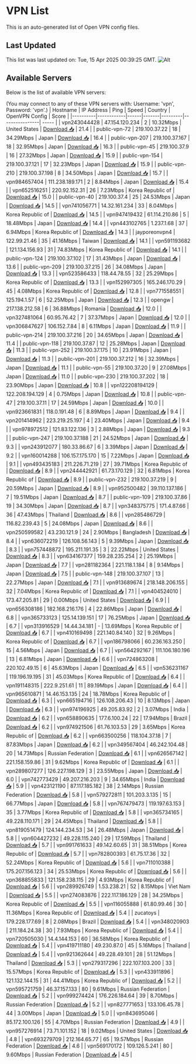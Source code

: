 # VPN List

This is an auto-generated list of Open VPN config files.

## Last Updated

This list was last updated on: Tue, 15 Apr 2025 00:39:25 GMT.
![Alt](https://repobeats.axiom.co/api/embed/186b98318ef1479477931607c1ad7d823f12451f.svg "Repobeats analytics image")

## Available Servers

Below is the list of available VPN servers:

(You may connect to any of these VPN servers with: Username: 'vpn', Password: 'vpn'.)
| Hostname | IP Address | Ping | Speed | Country | OpenVPN Config | Score |
|----------|------------|------|-------|---------|----------------| ----- |
| vpn243044428 | 47.154.120.234 | 2 | 10.32Mbps | United States | [Download 📥](./configs/server_0_US.ovpn) | 21.4 |
| public-vpn-72 | 219.100.37.22 | 18 | 34.29Mbps | Japan | [Download 📥](./configs/server_1_JP.ovpn) | 16.4 |
| public-vpn-207 | 219.100.37.167 | 18 | 32.95Mbps | Japan | [Download 📥](./configs/server_2_JP.ovpn) | 16.3 |
| public-vpn-45 | 219.100.37.9 | 16 | 27.32Mbps | Japan | [Download 📥](./configs/server_3_JP.ovpn) | 15.9 |
| public-vpn-154 | 219.100.37.121 | 17 | 32.23Mbps | Japan | [Download 📥](./configs/server_4_JP.ovpn) | 15.9 |
| public-vpn-210 | 219.100.37.198 | 8 | 34.50Mbps | Japan | [Download 📥](./configs/server_5_JP.ovpn) | 15.7 |
| vpn984657404 | 111.238.189.171 | 2 | 8.84Mbps | Japan | [Download 📥](./configs/server_6_JP.ovpn) | 15.4 |
| vpn652516251 | 220.92.152.31 | 26 | 7.23Mbps | Korea Republic of | [Download 📥](./configs/server_7_KR.ovpn) | 15.0 |
| public-vpn-40 | 219.100.37.4 | 25 | 24.53Mbps | Japan | [Download 📥](./configs/server_8_JP.ovpn) | 14.5 |
| vpn741056771 | 14.32.161.234 | 33 | 8.04Mbps | Korea Republic of | [Download 📥](./configs/server_9_KR.ovpn) | 14.5 |
| vpn947419432 | 61.114.210.86 | 5 | 18.48Mbps | Japan | [Download 📥](./configs/server_10_JP.ovpn) | 14.4 |
| vpn443102765 | 1.237.1.68 | 37 | 6.94Mbps | Korea Republic of | [Download 📥](./configs/server_11_KR.ovpn) | 14.3 |
| jayporeonvpn4 | 122.99.21.46 | 35 | 41.16Mbps | Taiwan | [Download 📥](./configs/server_12_TW.ovpn) | 14.1 |
| vpn591193682 | 121.134.156.93 | 31 | 74.83Mbps | Korea Republic of | [Download 📥](./configs/server_13_KR.ovpn) | 14.1 |
| public-vpn-124 | 219.100.37.102 | 17 | 31.43Mbps | Japan | [Download 📥](./configs/server_14_JP.ovpn) | 13.6 |
| public-vpn-209 | 219.100.37.215 | 26 | 34.08Mbps | Japan | [Download 📥](./configs/server_15_JP.ovpn) | 13.3 |
| vpn523586433 | 118.44.78.55 | 32 | 25.29Mbps | Korea Republic of | [Download 📥](./configs/server_16_KR.ovpn) | 13.3 |
| vpn152997305 | 165.246.170.29 | 45 | 4.08Mbps | Korea Republic of | [Download 📥](./configs/server_17_KR.ovpn) | 12.8 |
| vpn771558551 | 125.194.1.57 | 6 | 52.25Mbps | Japan | [Download 📥](./configs/server_18_JP.ovpn) | 12.3 |
| opengw | 217.138.212.58 | 6 | 36.88Mbps | Romania | [Download 📥](./configs/server_19_RO.ovpn) | 12.0 |
| vpn327481064 | 60.95.76.42 | 7 | 37.37Mbps | Japan | [Download 📥](./configs/server_20_JP.ovpn) | 12.0 |
| vpn306847627 | 106.152.7.84 | 8 | 6.11Mbps | Japan | [Download 📥](./configs/server_21_JP.ovpn) | 11.9 |
| public-vpn-214 | 219.100.37.216 | 20 | 34.65Mbps | Japan | [Download 📥](./configs/server_22_JP.ovpn) | 11.4 |
| public-vpn-118 | 219.100.37.87 | 12 | 25.28Mbps | Japan | [Download 📥](./configs/server_23_JP.ovpn) | 11.3 |
| public-vpn-252 | 219.100.37.175 | 10 | 23.91Mbps | Japan | [Download 📥](./configs/server_24_JP.ovpn) | 11.3 |
| public-vpn-201 | 219.100.37.212 | 16 | 32.39Mbps | Japan | [Download 📥](./configs/server_25_JP.ovpn) | 11.1 |
| public-vpn-55 | 219.100.37.20 | 9 | 27.08Mbps | Japan | [Download 📥](./configs/server_26_JP.ovpn) | 11.0 |
| public-vpn-230 | 219.100.37.202 | 18 | 23.90Mbps | Japan | [Download 📥](./configs/server_27_JP.ovpn) | 10.8 |
| vpn122208194129 | 122.208.194.129 | 4 | 0.75Mbps | Japan | [Download 📥](./configs/server_28_JP.ovpn) | 10.8 |
| public-vpn-47 | 219.100.37.11 | 17 | 24.59Mbps | Japan | [Download 📥](./configs/server_29_JP.ovpn) | 10.0 |
| vpn923661831 | 118.0.191.48 | 6 | 8.89Mbps | Japan | [Download 📥](./configs/server_30_JP.ovpn) | 9.4 |
| vpn201414962 | 223.219.25.197 | 4 | 23.40Mbps | Japan | [Download 📥](./configs/server_31_JP.ovpn) | 9.4 |
| vpn978972512 | 121.83.122.136 | 3 | 2.88Mbps | Japan | [Download 📥](./configs/server_32_JP.ovpn) | 9.3 |
| public-vpn-247 | 219.100.37.188 | 21 | 24.52Mbps | Japan | [Download 📥](./configs/server_33_JP.ovpn) | 9.3 |
| vpn243912077 | 180.33.86.67 | 6 | 3.39Mbps | Japan | [Download 📥](./configs/server_34_JP.ovpn) | 9.2 |
| vpn160014288 | 106.157.175.170 | 15 | 7.22Mbps | Japan | [Download 📥](./configs/server_35_JP.ovpn) | 9.1 |
| vpn493435183 | 211.226.71.219 | 27 | 39.71Mbps | Korea Republic of | [Download 📥](./configs/server_36_KR.ovpn) | 8.9 |
| vpn244442921 | 61.73.170.129 | 32 | 6.81Mbps | Korea Republic of | [Download 📥](./configs/server_37_KR.ovpn) | 8.9 |
| public-vpn-232 | 219.100.37.219 | 9 | 20.59Mbps | Japan | [Download 📥](./configs/server_38_JP.ovpn) | 8.9 |
| vpn952500482 | 39.110.137.186 | 7 | 19.51Mbps | Japan | [Download 📥](./configs/server_39_JP.ovpn) | 8.7 |
| public-vpn-109 | 219.100.37.86 | 19 | 34.30Mbps | Japan | [Download 📥](./configs/server_40_JP.ovpn) | 8.7 |
| vpn348375775 | 171.4.87.66 | 36 | 47.43Mbps | Thailand | [Download 📥](./configs/server_41_TH.ovpn) | 8.6 |
| vpn285486729 | 116.82.239.43 | 5 | 24.08Mbps | Japan | [Download 📥](./configs/server_42_JP.ovpn) | 8.6 |
| vpn250599582 | 43.230.121.9 | 24 | 2.90Mbps | Bangladesh | [Download 📥](./configs/server_43_BD.ovpn) | 8.4 |
| vpn636072219 | 126.108.56.143 | 5 | 9.39Mbps | Japan | [Download 📥](./configs/server_44_JP.ovpn) | 8.3 |
| vpn757448872 | 195.211.191.35 | 3 | 22.22Mbps | United States | [Download 📥](./configs/server_45_US.ovpn) | 8.3 |
| vpn634167377 | 159.28.235.254 | 2 | 25.19Mbps | Japan | [Download 📥](./configs/server_46_JP.ovpn) | 7.7 |
| vpn281182364 | 221.118.1.184 | 8 | 9.14Mbps | Japan | [Download 📥](./configs/server_47_JP.ovpn) | 7.5 |
| public-vpn-148 | 219.100.37.107 | 13 | 22.27Mbps | Japan | [Download 📥](./configs/server_48_JP.ovpn) | 7.1 |
| vpn913689674 | 218.148.206.155 | 32 | 7.04Mbps | Korea Republic of | [Download 📥](./configs/server_49_KR.ovpn) | 7.1 |
| vpn404524010 | 173.47.205.81 | 29 | 0.00Mbps | United States | [Download 📥](./configs/server_50_US.ovpn) | 6.9 |
| vpn656308186 | 182.168.216.176 | 4 | 22.86Mbps | Japan | [Download 📥](./configs/server_51_JP.ovpn) | 6.8 |
| vpn365733123 | 125.14.139.151 | 17 | 76.25Mbps | Japan | [Download 📥](./configs/server_52_JP.ovpn) | 6.7 |
| vpn313916529 | 14.44.34.181 | - | 13.69Mbps | Korea Republic of | [Download 📥](./configs/server_53_KR.ovpn) | 6.7 |
| vpn410169498 | 221.140.84.140 | 32 | 9.26Mbps | Korea Republic of | [Download 📥](./configs/server_54_KR.ovpn) | 6.7 |
| vpn186798066 | 60.236.163.250 | 15 | 4.56Mbps | Japan | [Download 📥](./configs/server_55_JP.ovpn) | 6.7 |
| vpn564292167 | 111.106.180.196 | 13 | 6.81Mbps | Japan | [Download 📥](./configs/server_56_JP.ovpn) | 6.6 |
| vpn724863208 | 220.102.49.15 | 6 | 45.63Mbps | Japan | [Download 📥](./configs/server_57_JP.ovpn) | 6.5 |
| vpn536231167 | 119.196.19.195 | 31 | 45.03Mbps | Korea Republic of | [Download 📥](./configs/server_58_KR.ovpn) | 6.4 |
| vpn191148315 | 222.9.251.61 | 11 | 89.19Mbps | Japan | [Download 📥](./configs/server_59_JP.ovpn) | 6.4 |
| vpn965610871 | 14.46.153.135 | 24 | 18.78Mbps | Korea Republic of | [Download 📥](./configs/server_60_KR.ovpn) | 6.3 |
| vpn665194716 | 126.108.206.43 | 10 | 8.13Mbps | Japan | [Download 📥](./configs/server_61_JP.ovpn) | 6.3 |
| vpn974196925 | 49.205.83.92 | 2 | 3.07Mbps | India | [Download 📥](./configs/server_62_IN.ovpn) | 6.2 |
| vpn658890635 | 177.6.100.24 | 22 | 17.94Mbps | Brazil | [Download 📥](./configs/server_63_BR.ovpn) | 6.2 |
| vpn974921506 | 61.76.103.53 | 29 | 3.65Mbps | Korea Republic of | [Download 📥](./configs/server_64_KR.ovpn) | 6.2 |
| vpn663500256 | 118.104.37.18 | 7 | 87.83Mbps | Japan | [Download 📥](./configs/server_65_JP.ovpn) | 6.2 |
| vpn349567404 | 46.242.104.48 | 20 | 14.73Mbps | Russian Federation | [Download 📥](./configs/server_66_RU.ovpn) | 6.1 |
| vpn626567142 | 221.158.159.86 | 31 | 9.62Mbps | Korea Republic of | [Download 📥](./configs/server_67_KR.ovpn) | 6.1 |
| vpn289807277 | 126.227.198.129 | 3 | 23.55Mbps | Japan | [Download 📥](./configs/server_68_JP.ovpn) | 6.0 |
| vpn742773429 | 49.207.216.203 | 9 | 34.65Mbps | India | [Download 📥](./configs/server_69_IN.ovpn) | 5.9 |
| vpn423121190 | 87.117.185.182 | 38 | 2.14Mbps | Russian Federation | [Download 📥](./configs/server_70_RU.ovpn) | 5.8 |
| vpn579272811 | 101.203.3.135 | 15 | 66.77Mbps | Japan | [Download 📥](./configs/server_71_JP.ovpn) | 5.8 |
| vpn767479473 | 119.197.63.153 | 35 | 3.77Mbps | Korea Republic of | [Download 📥](./configs/server_72_KR.ovpn) | 5.8 |
| vpn365734165 | 49.228.110.171 | 29 | 24.45Mbps | Thailand | [Download 📥](./configs/server_73_TH.ovpn) | 5.8 |
| vpn819051479 | 124.144.234.53 | 34 | 26.48Mbps | Japan | [Download 📥](./configs/server_74_JP.ovpn) | 5.8 |
| vpn604427232 | 49.228.115.240 | 29 | 17.59Mbps | Thailand | [Download 📥](./configs/server_75_TH.ovpn) | 5.7 |
| vpn991761633 | 49.142.60.65 | 31 | 38.51Mbps | Korea Republic of | [Download 📥](./configs/server_76_KR.ovpn) | 5.7 |
| vpn782800393 | 61.75.17.36 | 32 | 52.24Mbps | Korea Republic of | [Download 📥](./configs/server_77_KR.ovpn) | 5.6 |
| vpn711010388 | 175.207.156.123 | 34 | 25.53Mbps | Korea Republic of | [Download 📥](./configs/server_78_KR.ovpn) | 5.6 |
| vpn368855833 | 121.158.238.115 | 29 | 4.93Mbps | Korea Republic of | [Download 📥](./configs/server_79_KR.ovpn) | 5.6 |
| vpn289926749 | 1.53.238.21 | 52 | 8.15Mbps | Viet Nam | [Download 📥](./configs/server_80_VN.ovpn) | 5.5 |
| vpn274083876 | 222.117.186.129 | 28 | 34.25Mbps | Korea Republic of | [Download 📥](./configs/server_81_KR.ovpn) | 5.5 |
| vpn116055888 | 61.80.99.46 | 30 | 11.36Mbps | Korea Republic of | [Download 📥](./configs/server_82_KR.ovpn) | 5.4 |
| zucatoys | 179.228.177.69 | 8 | 2.08Mbps | Brazil | [Download 📥](./configs/server_83_BR.ovpn) | 5.4 |
| vpn348020903 | 211.184.24.38 | 30 | 7.93Mbps | Korea Republic of | [Download 📥](./configs/server_84_KR.ovpn) | 5.4 |
| vpn720505030 | 14.4.144.153 | 60 | 36.58Mbps | Korea Republic of | [Download 📥](./configs/server_85_KR.ovpn) | 5.4 |
| vpn419711180 | 49.230.87.0 | 45 | 5.16Mbps | Thailand | [Download 📥](./configs/server_86_TH.ovpn) | 5.4 |
| vpn921362644 | 49.228.49.101 | 28 | 51.12Mbps | Thailand | [Download 📥](./configs/server_87_TH.ovpn) | 5.3 |
| vpn279317296 | 222.107.103.200 | 33 | 15.57Mbps | Korea Republic of | [Download 📥](./configs/server_88_KR.ovpn) | 5.3 |
| vpn433911896 | 121.132.144.15 | 31 | 44.41Mbps | Korea Republic of | [Download 📥](./configs/server_89_KR.ovpn) | 5.2 |
| vpn595721759 | 46.37.157.133 | 80 | 9.61Mbps | Russian Federation | [Download 📥](./configs/server_90_RU.ovpn) | 5.2 |
| vpn999274424 | 176.226.184.64 | 39 | 8.70Mbps | Russian Federation | [Download 📥](./configs/server_91_RU.ovpn) | 5.2 |
| vpn827771653 | 133.106.45.78 | 44 | 3.00Mbps | Japan | [Download 📥](./configs/server_92_JP.ovpn) | 5.0 |
| vpn843695046 | 85.172.100.126 | 55 | 4.70Mbps | Russian Federation | [Download 📥](./configs/server_93_RU.ovpn) | 4.9 |
| vpn957276914 | 73.71.101.152 | 18 | 9.02Mbps | United States | [Download 📥](./configs/server_94_US.ovpn) | 4.8 |
| vpn693279709 | 212.164.65.77 | 65 | 19.57Mbps | Russian Federation | [Download 📥](./configs/server_95_RU.ovpn) | 4.6 |
| vpn569170172 | 109.126.5.241 | 80 | 9.60Mbps | Russian Federation | [Download 📥](./configs/server_96_RU.ovpn) | 4.5 |
